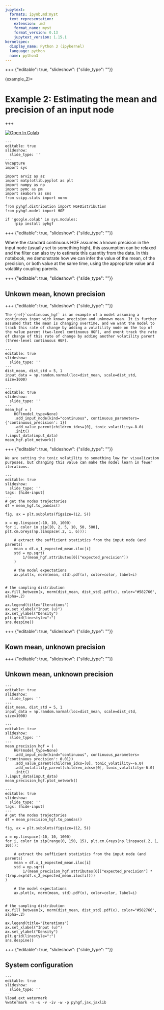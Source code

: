 ```yaml
---
jupytext:
  formats: ipynb,md:myst
  text_representation:
    extension: .md
    format_name: myst
    format_version: 0.13
    jupytext_version: 1.15.1
kernelspec:
  display_name: Python 3 (ipykernel)
  language: python
  name: python3
---
```


+++ {"editable": true, "slideshow": {"slide_type": ""}}

(example_2)=
# Example 2: Estimating the mean and precision of an input node

+++

[![Open In Colab](https://colab.research.google.com/assets/colab-badge.svg)](https://colab.research.google.com/github/ilabcode/pyhgf/blob/master/docs/source/notebooks/Example_2_Input_node_volatility_coupling.ipynb)

```{code-cell} ipython3
---
editable: true
slideshow:
  slide_type: ''
---
%%capture
import sys

import arviz as az
import matplotlib.pyplot as plt
import numpy as np
import pymc as pm
import seaborn as sns
from scipy.stats import norm

from pyhgf.distribution import HGFDistribution
from pyhgf.model import HGF

if 'google.colab' in sys.modules:
    !pip install pyhgf
```

+++ {"editable": true, "slideshow": {"slide_type": ""}}

Where the standard continuous HGF assumes a known precision in the input node (usually set to something high), this assumption can be relaxed and the filter can also try to estimate this quantity from the data. In this notebook, we demonstrate how we can infer the value of the mean, of the precision, or both value at the same time, using the appropriate value and volatility coupling parents.

+++ {"editable": true, "slideshow": {"slide_type": ""}}

## Unkown mean, known precision

+++ {"editable": true, "slideshow": {"slide_type": ""}}

```{hint}
The {ref}`continuous_hgf` is an example of a model assuming a continuous input with known precision and unknown mean. It is further assumed that the mean is changing overtime, and we want the model to track this rate of change by adding a volatility node on the top of the value parent (two-level continuous HGF), and event track the rate of change of this rate of change by adding another volatility parent (three-level continuous HGF).
```

```{code-cell} ipython3
---
editable: true
slideshow:
  slide_type: ''
---
dist_mean, dist_std = 5, 1
input_data = np.random.normal(loc=dist_mean, scale=dist_std, size=1000)
```

```{code-cell} ipython3
---
editable: true
slideshow:
  slide_type: ''
---
mean_hgf = (
    HGF(model_type=None)
    .add_input_node(kind="continuous", continuous_parameters={'continuous_precision': 1})
    .add_value_parent(children_idxs=[0], tonic_volatility=-8.0)
    .init()
).input_data(input_data)
mean_hgf.plot_network()
```

+++ {"editable": true, "slideshow": {"slide_type": ""}}

```{note}
We are setting the tonic volatility to something low for visualization purposes, but changing this value can make the model learn in fewer iterations.
```

```{code-cell} ipython3
---
editable: true
slideshow:
  slide_type: ''
tags: [hide-input]
---
# get the nodes trajectories
df = mean_hgf.to_pandas()

fig, ax = plt.subplots(figsize=(12, 5))

x = np.linspace(-10, 10, 1000)
for i, color in zip([0, 2, 5, 10, 50, 500], plt.cm.Greys(np.linspace(.2, 1, 6))):

    # extract the sufficient statistics from the input node (and parents)
    mean = df.x_1_expected_mean.iloc[i]
    std = np.sqrt(
        1/(mean_hgf.attributes[0]["expected_precision"])
    )

    # the model expectations
    ax.plot(x, norm(mean, std).pdf(x), color=color, label=i)


# the sampling distribution
ax.fill_between(x, norm(dist_mean, dist_std).pdf(x), color="#582766", alpha=.2)

ax.legend(title="Iterations")
ax.set_xlabel("Input (u)")
ax.set_ylabel("Density")
plt.grid(linestyle=":")
sns.despine()
```

+++ {"editable": true, "slideshow": {"slide_type": ""}}

## Kown mean, unknown precision

+++ {"editable": true, "slideshow": {"slide_type": ""}}

## Unkown mean, unknown precision

```{code-cell} ipython3
---
editable: true
slideshow:
  slide_type: ''
---
dist_mean, dist_std = 5, 1
input_data = np.random.normal(loc=dist_mean, scale=dist_std, size=1000)
```

```{code-cell} ipython3
---
editable: true
slideshow:
  slide_type: ''
---
mean_precision_hgf = (
    HGF(model_type=None)
    .add_input_node(kind="continuous", continuous_parameters={'continuous_precision': 0.01})
    .add_value_parent(children_idxs=[0], tonic_volatility=-6.0)
    .add_volatility_parent(children_idxs=[0], tonic_volatility=-6.0)
    .init()
).input_data(input_data)
mean_precision_hgf.plot_network()
```

```{code-cell} ipython3
---
editable: true
slideshow:
  slide_type: ''
tags: [hide-input]
---
# get the nodes trajectories
df = mean_precision_hgf.to_pandas()

fig, ax = plt.subplots(figsize=(12, 5))

x = np.linspace(-10, 10, 1000)
for i, color in zip(range(0, 150, 15), plt.cm.Greys(np.linspace(.2, 1, 10))):

    # extract the sufficient statistics from the input node (and parents)
    mean = df.x_1_expected_mean.iloc[i]
    std = np.sqrt(
        1/(mean_precision_hgf.attributes[0]["expected_precision"] * (1/np.exp(df.x_2_expected_mean.iloc[i])))
)

    # the model expectations
    ax.plot(x, norm(mean, std).pdf(x), color=color, label=i)


# the sampling distribution
ax.fill_between(x, norm(dist_mean, dist_std).pdf(x), color="#582766", alpha=.2)

ax.legend(title="Iterations")
ax.set_xlabel("Input (u)")
ax.set_ylabel("Density")
plt.grid(linestyle=":")
sns.despine()
```

+++ {"editable": true, "slideshow": {"slide_type": ""}}

## System configuration

```{code-cell} ipython3
---
editable: true
slideshow:
  slide_type: ''
---
%load_ext watermark
%watermark -n -u -v -iv -w -p pyhgf,jax,jaxlib
```

```{code-cell} ipython3

```
